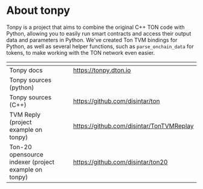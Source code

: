 # About tonpy

Tonpy is a project that aims to combine the original C++ TON code with Python, allowing you to easily run smart contracts and access their output data and parameters in Python. We've created Ton TVM bindings for Python, as well as several helper functions, such as `parse_onchain_data` for tokens, to make working with the TON network even easier.

<table data-view="cards"><thead><tr><th></th><th></th><th></th><th data-hidden data-card-target data-type="content-ref"></th></tr></thead><tbody><tr><td>Tonpy docs</td><td></td><td></td><td><a href="https://tonpy.dton.io">https://tonpy.dton.io</a></td></tr><tr><td>Tonpy sources (python)</td><td></td><td></td><td></td></tr><tr><td>Tonpy sources (C++)</td><td></td><td></td><td><a href="https://github.com/disintar/ton">https://github.com/disintar/ton</a></td></tr><tr><td>TVM Reply (project example on tonpy)</td><td></td><td></td><td><a href="https://github.com/disintar/TonTVMReplay">https://github.com/disintar/TonTVMReplay</a></td></tr><tr><td>Ton-20 opensource indexer (project example on tonpy)</td><td></td><td></td><td><a href="https://github.com/disintar/ton20">https://github.com/disintar/ton20</a></td></tr></tbody></table>
